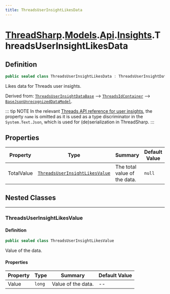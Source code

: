 ```yaml
---
title: ThreadsUserInsightLikesData
---
```


# [ThreadSharp](../../../).[Models](../../).[Api](../).[Insights](.).ThreadsUserInsightLikesData

## Definition

```c#
public sealed class ThreadsUserInsightLikesData : ThreadsUserInsightDataBase
```

Likes data for Threads user insights.

Derived from: [`ThreadsUserInsightDataBase`](../ThreadsUserInsightDataBase) --> [`ThreadsIdContainer`](../ThreadsIdContainer) --> [`BaseJsonUnrecognizedDataModel`](../../BaseJsonUnrecognizedDataModel.md).

::: tip NOTE
In the relevant [Threads API reference for user insights](https://developers.facebook.com/docs/threads/reference/insights#get---threads-user-id--threads-insights), the property `name` is omitted as it is used as a type discriminator in the `System.Text.Json`, which is used for (de)serialization in ThreadSharp.
:::

## Properties

| Property   | Type                                                            | Summary                      | Default Value |
|------------|-----------------------------------------------------------------|------------------------------|---------------|
| TotalValue | [`ThreadsUserInsightLikesValue`](#threadsuserinsightlikesvalue) | The total value of the data. | `null`        |

## Nested Classes

---

### ThreadsUserInsightLikesValue

#### Definition

```c#
public sealed class ThreadsUserInsightLikesValue
```

Value of the data.

#### Properties

| Property | Type   | Summary            | Default Value |
|----------|--------|--------------------|---------------|
| Value    | `long` | Value of the data. | --            |